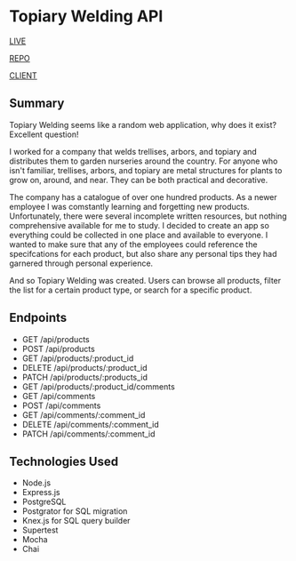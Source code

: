 # Topiary Welding API

[LIVE](https://at-product-guide.now.sh)

[REPO](https://github.com/capnnemo2/at-product-guide-api)

[CLIENT](https://github.com/capnnemo2/at-product-guide)

## Summary

Topiary Welding seems like a random web application, why does it exist? Excellent question!

I worked for a company that welds trellises, arbors, and topiary and distributes them to garden nurseries around the country. For anyone who isn't familiar, trellises, arbors, and topiary are metal structures for plants to grow on, around, and near. They can be both practical and decorative.

The company has a catalogue of over one hundred products. As a newer employee I was comstantly learning and forgetting new products. Unfortunately, there were several incomplete written resources, but nothing comprehensive available for me to study. I decided to create an app so everything could be collected in one place and available to everyone. I wanted to make sure that any of the employees could reference the specifcations for each product, but also share any personal tips they had garnered through personal experience.

And so Topiary Welding was created. Users can browse all products, filter the list for a certain product type, or search for a specific product.

## Endpoints

- GET /api/products
- POST /api/products
- GET /api/products/:product_id
- DELETE /api/products/:product_id
- PATCH /api/products/:products_id
- GET /api/products/:product_id/comments
- GET /api/comments
- POST /api/comments
- GET /api/comments/:comment_id
- DELETE /api/comments/:comment_id
- PATCH /api/comments/:comment_id

## Technologies Used

- Node.js
- Express.js
- PostgreSQL
- Postgrator for SQL migration
- Knex.js for SQL query builder
- Supertest
- Mocha
- Chai
